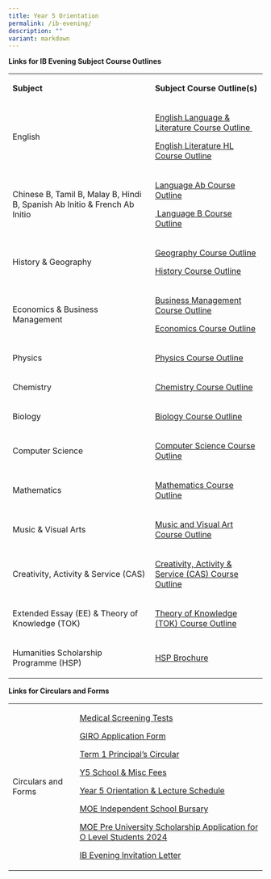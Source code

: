 ```yaml
---
title: Year 5 Orientation
permalink: /ib-evening/
description: ""
variant: markdown
---
```

<p><strong>Links for IB Evening Subject Course Outlines</strong></p>
<table>
<tbody>
<tr>
<td rowspan="1" colspan="1">
<p><strong>Subject</strong></p>
</td>
<td rowspan="1" colspan="1">
<p><strong>Subject Course Outline(s)</strong></p>
</td>
</tr>
<tr>
<td rowspan="1" colspan="1">
<p>English</p>
</td>
<td rowspan="1" colspan="1">
<p><a rel="noopener noreferrer nofollow" target="_blank" href="/files/IB%20Evening/Group_1_Language_and_Literature_Course_Outline_2024.pdf">English Language &amp; Literature Course Outline&nbsp;</a></p>
<p><a rel="noopener noreferrer nofollow" target="_blank" href="/files/IB%20Evening/Group_1_Literature_HL_Course_Outline_2024.pdf">English Literature HL Course Outline</a>&nbsp;</p>
</td>
</tr>
<tr>
<td rowspan="1" colspan="1">
<p>Chinese B, Tamil B, Malay B, Hindi B, Spanish Ab Initio &amp; French Ab Initio</p>
</td>
<td rowspan="1" colspan="1">
<p><a rel="noopener noreferrer nofollow" target="_blank" href="/files/IB%20Evening/Group_2_Language_Ab_Initio_Course_Outline_2024.pdf">Language Ab Course Outline</a></p>
<p><a rel="noopener noreferrer nofollow" target="_blank" href="/files/IB%20Evening/Group_2_Language_B_Course_Outlines_2024.pdf">&nbsp;Language B Course Outline</a></p>
</td>
</tr>
<tr>
<td rowspan="1" colspan="1">
<p>History &amp; Geography</p>
</td>
<td rowspan="1" colspan="1">
<p><a rel="noopener noreferrer nofollow" target="_blank" href="/files/IB%20Evening/Group_3_Geography_Course_Outline_2024.pdf">Geography Course Outline</a></p>
<p><a rel="noopener noreferrer nofollow" target="_blank" href="/files/IB%20Evening/Group_3_History_Course_Outline_2024.pdf">History Course Outline</a></p>
</td>
</tr>
<tr>
<td rowspan="1" colspan="1">
<p>Economics &amp; Business Management</p>
</td>
<td rowspan="1" colspan="1">
<p><a rel="noopener noreferrer nofollow" target="_blank" href="/files/IB%20Evening/Group_3_Business_Management_Course_Outline_2024.pdf">Business Management Course Outline</a></p>
<p><a rel="noopener noreferrer nofollow" target="_blank" href="/files/IB%20Evening/Group_3_Economics_Course_Outline_2024.pdf">Economics Course Outline</a></p>
</td>
</tr>
<tr>
<td rowspan="1" colspan="1">
<p>Physics</p>
</td>
<td rowspan="1" colspan="1">
<p><a rel="noopener noreferrer nofollow" target="_blank" href="/files/IB%20Evening/Group_4_Physics_Course_Outline_2024.pdf">Physics Course Outline</a></p>
</td>
</tr>
<tr>
<td rowspan="1" colspan="1">
<p>Chemistry</p>
</td>
<td rowspan="1" colspan="1">
<p><a rel="noopener noreferrer nofollow" target="_blank" href="/files/IB%20Evening/Group_4_Chemistry_Course_Outline_2024.pdf">Chemistry Course Outline</a></p>
</td>
</tr>
<tr>
<td rowspan="1" colspan="1">
<p>Biology</p>
</td>
<td rowspan="1" colspan="1">
<p><a rel="noopener noreferrer nofollow" target="_blank" href="/files/IB%20Evening/Group_4_Biology_Course_Outline_2024.pdf">Biology Course Outline</a></p>
</td>
</tr>
<tr>
<td rowspan="1" colspan="1">
<p>Computer Science</p>
</td>
<td rowspan="1" colspan="1">
<p><a rel="noopener noreferrer nofollow" target="_blank" href="/files/IB%20Evening/Group_4_Computer_Science_Course_Outline_2024.pdf">Computer Science Course Outline</a></p>
</td>
</tr>
<tr>
<td rowspan="1" colspan="1">
<p>Mathematics</p>
</td>
<td rowspan="1" colspan="1">
<p><a rel="noopener noreferrer nofollow" target="_blank" href="/files/IB%20Evening/group_5_mathematics_course_outline_2024.pdf">Mathematics Course Outline</a></p>
</td>
</tr>
<tr>
<td rowspan="1" colspan="1">
<p>Music &amp; Visual Arts</p>
</td>
<td rowspan="1" colspan="1">
<p><a rel="noopener noreferrer nofollow" target="_blank" href="/files/IB%20Evening/Group_6_Music_and_Visual_Art_Course_Outline_2024.pdf">Music and Visual Art Course Outline</a>&nbsp;</p>
</td>
</tr>
<tr>
<td rowspan="1" colspan="1">
<p>Creativity, Activity &amp; Service (CAS)</p>
</td>
<td rowspan="1" colspan="1">
<p><a rel="noopener noreferrer nofollow" target="_blank" href="/files/IB%20Evening/IB_Core_CAS_Course_Outline_2024.pdf">Creativity, Activity &amp; Service (CAS) Course Outline</a></p>
</td>
</tr>
<tr>
<td rowspan="1" colspan="1">
<p>Extended Essay (EE) &amp; Theory of Knowledge (TOK)</p>
</td>
<td rowspan="1" colspan="1">
<p><a rel="noopener noreferrer nofollow" target="_blank" href="/files/IB%20Evening/IB_Core_TOK_Course_Outline_2024.pdf">Theory of Knowledge (TOK) Course Outline</a></p>
</td>
</tr>
<tr>
<td rowspan="1" colspan="1">
<p>Humanities Scholarship Programme (HSP)</p>
</td>
<td rowspan="1" colspan="1">
<p><a rel="noopener noreferrer nofollow" target="_blank" href="/files/IB%20Evening/Humanities_Scholarship_Programme_Course_Outlines_2024.pdf">HSP Brochure</a></p>
</td>
</tr>
</tbody>
	
</table>
<p><strong>Links for Circulars and Forms</strong></p>
<table>
<tbody>
<tr>
<td rowspan="1" colspan="1">
<p>Circulars and Forms</p>
</td>
<td rowspan="1" colspan="1">
	<p><a rel="noopener noreferrer nofollow" target="_blank" href="/files/IB%20Evening/ECG_Letter_2024__IB_.pdf">Medical Screening Tests</a></p>
<p><a rel="noopener noreferrer nofollow" target="_blank" href="/files/IB%20Evening/2024_GIRO_Application_Form.pdf">GIRO Application Form</a></p>
<p><a rel="noopener noreferrer nofollow" target="_blank" href="/files/IB%20Evening/2024_Term_1_Principal_s_Circular_for_Y5_Parents.pdf">Term 1 Principal’s Circular</a></p>
<p><a rel="noopener noreferrer nofollow" target="_blank" href="/files/IB%20Evening/2024_Year_5_School___Misc_Fees.pdf">Y5 School &amp; Misc Fees</a></p>
<p><a rel="noopener noreferrer nofollow" target="_blank" href="/files/IB%20Evening/Orientation___Lecture_Schedule_2024__Student_Version_.pdf">Year 5 Orientation &amp; Lecture Schedule</a></p>
<p><a rel="noopener noreferrer nofollow" target="_blank" href="/files/IB Evening/2024_MOE_Independent_School_Bursary.pdf">MOE Independent School Bursary</a></p>
<p><a rel="noopener noreferrer nofollow" target="_blank" href="/files/IB Evening/MOE_Pre_University_Scholarship_Application_for_O_Level_Students_2024.pdf">MOE Pre University Scholarship Application for O Level Students 2024</a></p>
<p><a rel="noopener noreferrer nofollow" target="_blank" href="/files/IB Evening/IB_Evening_Invitation_Letter_2024.pdf">IB Evening Invitation Letter</a></p>
</td>
</tr>
</tbody>
</table>
<p>&nbsp;</p>
